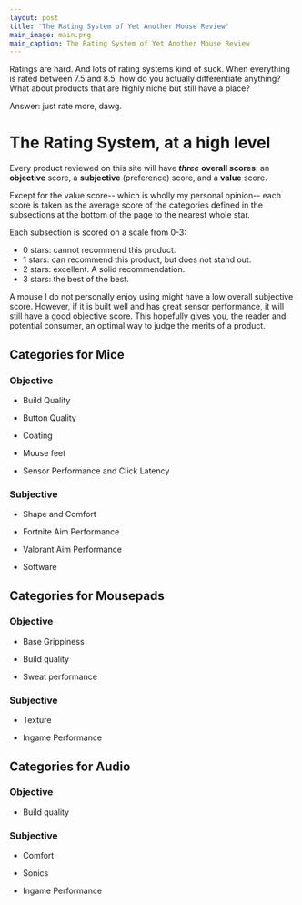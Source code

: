 ```yaml
---
layout: post
title: 'The Rating System of Yet Another Mouse Review'
main_image: main.png
main_caption: The Rating System of Yet Another Mouse Review
---
```


Ratings are hard. And lots of rating systems kind of suck. When everything is rated between 7.5 and 8.5, how do you actually differentiate anything? What about products that are highly niche but still have a place? 

Answer: just rate more, dawg.

# The Rating System, at a high level

Every product reviewed on this site will have ***three*** **overall scores**: an **objective** score, a **subjective** (preference) score, and a **value** score.

Except for the value score-- which is wholly my personal opinion-- each score is taken as the average score of the categories defined in the subsections at the bottom of the page to the nearest whole star.

Each subsection is scored on a scale from 0-3:

- 0 stars: cannot recommend this product.
- 1 stars: can recommend this product, but does not stand out.
- 2 stars: excellent. A solid recommendation.
- 3 stars: the best of the best.

A mouse I do not personally enjoy using might have a low overall subjective score. However, if it is built well and has great sensor performance, it will still have a good objective score. This hopefully gives you, the reader and potential consumer, an optimal way to judge the merits of a product.

## Categories for Mice

### Objective

- Build Quality 

- Button Quality

- Coating

- Mouse feet

- Sensor Performance and Click Latency 

### Subjective 

- Shape and Comfort

- Fortnite Aim Performance

- Valorant Aim Performance

- Software 

## Categories for Mousepads

### Objective

- Base Grippiness

- Build quality

- Sweat performance

### Subjective

- Texture 

- Ingame Performance 

## Categories for Audio

### Objective

- Build quality

### Subjective

- Comfort

- Sonics

- Ingame Performance

